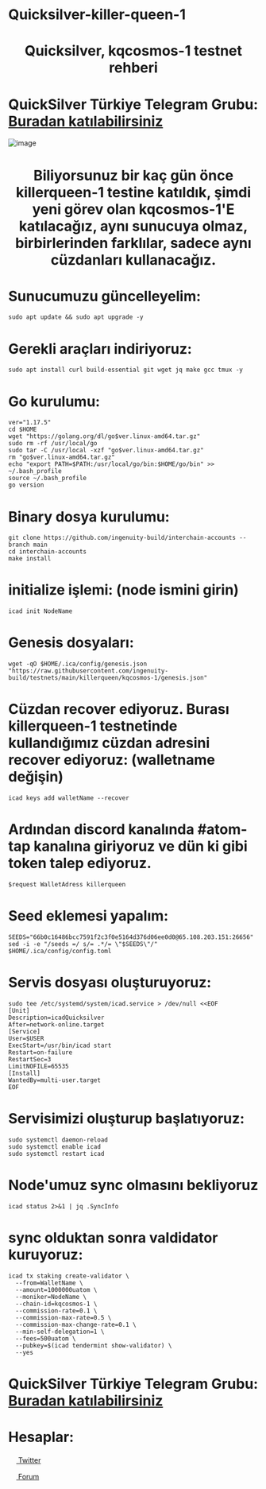 # Quicksilver-killer-queen-1

<h1 align="center">Quicksilver, kqcosmos-1 testnet rehberi</h1>

# QuickSilver Türkiye Telegram Grubu: [Buradan katılabilirsiniz](https://t.me/QuicksilverTurkish)

![image](https://user-images.githubusercontent.com/101149671/175813850-32287cc3-709f-49ed-83de-5976e6666b67.png)

<h1 align="center">Biliyorsunuz bir kaç gün önce killerqueen-1 testine katıldık, şimdi yeni görev olan kqcosmos-1'E katılacağız, aynı sunucuya olmaz, birbirlerinden farklılar, sadece aynı cüzdanları kullanacağız.</h1> 

# Sunucumuzu güncelleyelim:
```
sudo apt update && sudo apt upgrade -y
```

# Gerekli araçları indiriyoruz:
```
sudo apt install curl build-essential git wget jq make gcc tmux -y
```

# Go kurulumu:
```
ver="1.17.5"
cd $HOME
wget "https://golang.org/dl/go$ver.linux-amd64.tar.gz"
sudo rm -rf /usr/local/go
sudo tar -C /usr/local -xzf "go$ver.linux-amd64.tar.gz"
rm "go$ver.linux-amd64.tar.gz"
echo "export PATH=$PATH:/usr/local/go/bin:$HOME/go/bin" >> ~/.bash_profile
source ~/.bash_profile
go version
```

# Binary dosya kurulumu:
```
git clone https://github.com/ingenuity-build/interchain-accounts --branch main
cd interchain-accounts
make install
```

# initialize işlemi: (node ismini girin)
```
icad init NodeName
```

# Genesis dosyaları: 
```
wget -qO $HOME/.ica/config/genesis.json "https://raw.githubusercontent.com/ingenuity-build/testnets/main/killerqueen/kqcosmos-1/genesis.json"
```

# Cüzdan recover ediyoruz. Burası killerqueen-1 testnetinde kullandığımız cüzdan adresini recover ediyoruz: (walletname değişin)
```
icad keys add walletName --recover
```

# Ardından discord kanalında #atom-tap kanalına giriyoruz ve dün ki gibi token talep ediyoruz.
```
$request WalletAdress killerqueen
```

# Seed eklemesi yapalım: 
```
SEEDS="66b0c16486bcc7591f2c3f0e5164d376d06ee0d0@65.108.203.151:26656"
sed -i -e "/seeds =/ s/= .*/= \"$SEEDS\"/"  $HOME/.ica/config/config.toml
```

# Servis dosyası oluşturuyoruz: 
```
sudo tee /etc/systemd/system/icad.service > /dev/null <<EOF
[Unit]
Description=icadQuicksilver
After=network-online.target
[Service]
User=$USER
ExecStart=/usr/bin/icad start
Restart=on-failure
RestartSec=3
LimitNOFILE=65535
[Install]
WantedBy=multi-user.target
EOF
```

# Servisimizi oluşturup başlatıyoruz:
```
sudo systemctl daemon-reload
sudo systemctl enable icad
sudo systemctl restart icad
```

# Node'umuz sync olmasını bekliyoruz
```
icad status 2>&1 | jq .SyncInfo
```

# sync olduktan sonra valdidator kuruyoruz:
```
icad tx staking create-validator \
  --from=WalletName \
  --amount=1000000uatom \
  --moniker=NodeName \
  --chain-id=kqcosmos-1 \
  --commission-rate=0.1 \
  --commission-max-rate=0.5 \
  --commission-max-change-rate=0.1 \
  --min-self-delegation=1 \
  --fees=500uatom \
  --pubkey=$(icad tendermint show-validator) \
  --yes
```

# QuickSilver Türkiye Telegram Grubu: [Buradan katılabilirsiniz](https://t.me/QuicksilverTurkish)

# Hesaplar:

[<img src="https://cdn-icons-png.flaticon.com/512/733/733579.png" width="16px"> Twitter   ](https://twitter.com/WidenYour) 

[<img src="https://cdn-icons-png.flaticon.com/512/1336/1336494.png" width="16px"> Forum   ](https://forum.rues.info/index.php)
